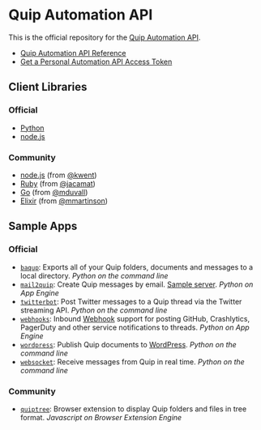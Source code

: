 Quip Automation API
===================

This is the official repository for the [Quip Automation API](https://quip.com/api/).

* [Quip Automation API Reference](https://quip.com/api/reference)
* [Get a Personal Automation API Access Token](https://quip.com/api/personal-token)

## Client Libraries

### Official

* [Python](python)
* [node.js](nodejs)

### Community

* [node.js](https://github.com/kwent/quip.js) (from [@kwent](https://github.com/kwent))
* [Ruby](https://github.com/jacamat/quip-ruby) (from [@jacamat](https://github.com/jacamat))
* [Go](https://github.com/mduvall/go-quip) (from [@mduvall](https://github.com/mduvall))
* [Elixir](https://github.com/mmartinson/e_quip) (from [@mmartinson](https://github.com/mmartinson))

## Sample Apps

### Official

* [`baqup`](samples/baqup): Exports all of your Quip folders, documents and messages to a local directory. _Python on the command line_
* [`mail2quip`](samples/mail2quip): Create Quip messages by email. [Sample server](http://mail2quip.appspot.com/). _Python on App Engine_
* [`twitterbot`](samples/twitterbot): Post Twitter messages to a Quip thread via the Twitter streaming API. _Python on the command line_
* [`webhooks`](samples/webhooks): Inbound [Webhook](http://en.wikipedia.org/wiki/Webhook) support for posting GitHub, Crashlytics, PagerDuty and other service notifications to threads. _Python on App Engine_
* [`wordpress`](samples/wordpress): Publish Quip documents to [WordPress](http://wordpress.org/). _Python on the command line_
* [`websocket`](samples/websocket): Receive messages from Quip in real time. _Python on the command line_

### Community

* [`quiptree`](https://github.com/kwent/quiptree): Browser extension to display Quip folders and files in tree format. _Javascript on Browser Extension Engine_
